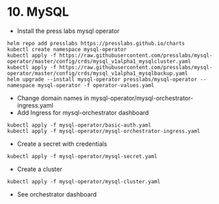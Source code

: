 # 10. MySQL

* Install the press labs mysql operator

```
helm repo add presslabs https://presslabs.github.io/charts
kubectl create namespace mysql-operator
kubectl apply -f https://raw.githubusercontent.com/presslabs/mysql-operator/master/config/crds/mysql_v1alpha1_mysqlcluster.yaml
kubectl apply -f https://raw.githubusercontent.com/presslabs/mysql-operator/master/config/crds/mysql_v1alpha1_mysqlbackup.yaml
helm upgrade --install mysql-operator presslabs/mysql-operator --namespace mysql-operator -f operator-values.yaml
```

* Change domain names in mysql-operator/mysql-orchestrator-ingress.yaml
* Add Ingress for mysql-orchestrator dashboard
```
kubectl apply -f mysql-operator/basic-auth.yaml
kubectl apply -f mysql-operator/mysql-orchestrator-ingress.yaml
```

* Create a secret with credentials

```
kubectl apply -f mysql-operator/mysql-secret.yaml
```

* Create a cluster

```
kubectl apply -f mysql-operator/mysql-cluster.yaml
```

* See orchestrator dashboard
